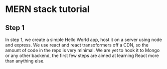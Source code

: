 # MERN stack tutorial

## Step 1

In step 1, we create a simple Hello World app, host it on a server using
node and express. We use react and react transoformers off a CDN, so the
amount of code in the repo is very minimal. We are yet to hook it to
Mongo or any other backend, the first few steps are aimed at learning
React more than anything else.


